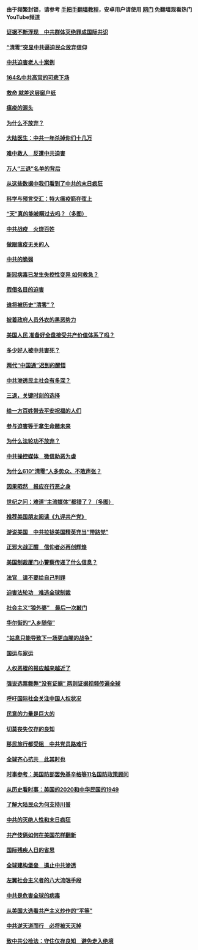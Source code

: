 #### 由于频繁封锁，请参考 [手把手翻墙教程](https://github.com/gfw-breaker/guides/wiki/)，安卓用户请使用 [网门](https://github.com/gfw-breaker/nogfw/blob/master/dl.md?t=01260400) 免翻墙观看热门YouTube频道 

#### [证据不断浮现　中共群体灭绝罪成国际共识](../pages/251/419031.md?t=01260400) 

#### [“清零”突显中共逼迫民众放弃信仰](../pages/251/418995.md?t=01260400) 

#### [中共迫害老人十案例](../pages/251/418831.md?t=01260400) 

#### [164名中共高官的可悲下场](../pages/251/418676.md?t=01260400) 

#### [救命 就差这层窗户纸](../pages/251/418706.md?t=01260400) 

#### [瘟疫的源头](../pages/251/418661.md?t=01260400) 

#### [为什么不放弃？](../pages/251/418691.md?t=01260400) 

#### [大陆医生：中共一年杀掉你们十几万](../pages/251/418670.md?t=01260400) 

#### [难中救人　反遭中共迫害](../pages/251/418414.md?t=01260400) 

#### [万人“三退”名单的背后](../pages/251/418505.md?t=01260400) 

#### [从这些数据中我们看到了中共的末日疯狂](../pages/251/418420.md?t=01260400) 

#### [科学与预言交汇：特大瘟疫箭在弦上](../pages/251/418266.md?t=01260400) 

#### [“天”真的能被瞒过去吗？（多图）](../pages/251/418308.md?t=01260400) 

#### [中共战疫　火烧百姓](../pages/251/418220.md?t=01260400) 

#### [做跟瘟疫无关的人](../pages/251/418171.md?t=01260400) 

#### [中共的脆弱](../pages/251/418196.md?t=01260400) 

#### [新冠病毒已发生失控性变异 如何救急？](../pages/251/418032.md?t=01260400) 

#### [假借名目的迫害](../pages/251/418055.md?t=01260400) 

#### [谁将被历史“清零”？](../pages/251/417485.md?t=01260400) 

#### [披着政府人员外衣的黑恶势力](../pages/251/417442.md?t=01260400) 

#### [美国人民 准备好全盘接受共产价值体系了吗？](../pages/251/417491.md?t=01260400) 

#### [多少好人被中共害死？](../pages/251/417144.md?t=01260400) 

#### [两代“中国通”迟到的醒悟](../pages/251/417064.md?t=01260400) 

#### [中共渗透民主社会有多深？](../pages/251/417063.md?t=01260400) 

#### [三退，关键时刻的选择](../pages/251/416969.md?t=01260400) 

#### [给一方百姓带去平安祝福的人们](../pages/251/416941.md?t=01260400) 

#### [参与迫害等于拿生命赌未来](../pages/251/416856.md?t=01260400) 

#### [为什么法轮功不放弃？](../pages/251/416864.md?t=01260400) 

#### [中共操控媒体　微信助恶为虐](../pages/251/416724.md?t=01260400) 

#### [为什么610“清零”人多势众、不敢声张？](../pages/251/416632.md?t=01260400) 

#### [因果昭然　报应在行恶之身](../pages/251/416582.md?t=01260400) 

#### [世纪之问：难道“主流媒体”都错了？（多图）](../pages/251/416571.md?t=01260400) 

#### [推荐美国朋友阅读《九评共产党》](../pages/251/416510.md?t=01260400) 

#### [游说美国　中共拉拢美国精英充当“带路党”](../pages/251/416529.md?t=01260400) 

#### [正邪大战正酣　信仰者必再创辉煌](../pages/251/416433.md?t=01260400) 

#### [美国制裁厦门小警察传递了什么信息？](../pages/251/416432.md?t=01260400) 

#### [法官　请不要给自己判罪](../pages/251/416379.md?t=01260400) 

#### [迫害法轮功　难逃全球制裁](../pages/251/416380.md?t=01260400) 

#### [社会主义“狼外婆”　最后一次敲门](../pages/251/416394.md?t=01260400) 

#### [华尔街的“入乡随俗”](../pages/251/416395.md?t=01260400) 

#### [“姑息只能导致下一场更血腥的战争”](../pages/251/416223.md?t=01260400) 

#### [国运与家运](../pages/251/416224.md?t=01260400) 

#### [人权恶棍的报应越来越近了](../pages/251/416276.md?t=01260400) 

#### [强说选票舞弊“没有证据” 两则证据视频传遍全球](../pages/251/416227.md?t=01260400) 

#### [呼吁国际社会关注中国人权状况](../pages/251/416135.md?t=01260400) 

#### [民意的力量是巨大的](../pages/251/416222.md?t=01260400) 

#### [切莫丧失仅存的良知](../pages/251/416134.md?t=01260400) 

#### [移民旅行都受阻　中共党员路难行](../pages/251/416033.md?t=01260400) 

#### [全球齐心抗共　此其时也](../pages/251/415989.md?t=01260400) 

#### [时事参考：美国防部罢免基辛格等11名国防政策顾问](../pages/251/415970.md?t=01260400) 

#### [从历史看时事：美国的2020和中华民国的1949](../pages/251/415949.md?t=01260400) 

#### [了解大陆民众为何支持川普](../pages/251/415950.md?t=01260400) 

#### [中共的灭绝人性和末日疯狂](../pages/251/415944.md?t=01260400) 

#### [共产伎俩如何在美国花样翻新](../pages/251/415908.md?t=01260400) 

#### [国际残疾人日的省思](../pages/251/415849.md?t=01260400) 

#### [全球建构堡垒　遏止中共渗透](../pages/251/415850.md?t=01260400) 

#### [左翼社会主义者的八大流氓手段](../pages/251/415802.md?t=01260400) 

#### [中共是危害全球的病毒](../pages/251/415569.md?t=01260400) 

#### [从美国大选看共产主义炒作的“平等”](../pages/251/415654.md?t=01260400) 

#### [中共逆天道而行　必将被天灭掉](../pages/251/415626.md?t=01260400) 

#### [致中共公检法：守住仅存良知　避免走入绝境](../pages/251/415627.md?t=01260400) 

